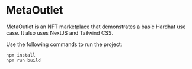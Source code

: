 # MetaOutlet

MetaOutlet is an NFT marketplace that demonstrates a basic Hardhat use case. It also uses NextJS and Tailwind CSS. 


Use the following commands to run the project:  
```
npm install 
npm run build
```


